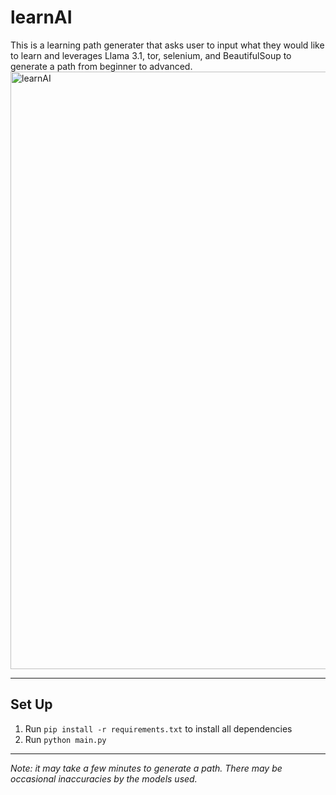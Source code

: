 # learnAI
This is a learning path generater that asks user to input what they would like to learn and leverages Llama 3.1, tor, selenium, and BeautifulSoup to generate a path from beginner to advanced.
<img width="1919" height="956" alt="learnAI" src="https://github.com/user-attachments/assets/caa0a2d3-55e4-4233-8aeb-5d514edb4d79" />

---
## Set Up

1. Run `pip install -r requirements.txt` to install all dependencies
2. Run `python main.py`

---
_Note: it may take a few minutes to generate a path. There may be occasional inaccuracies by the models used._
